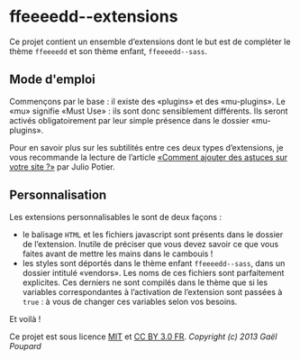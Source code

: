 ffeeeedd--extensions
====================

Ce projet contient un ensemble d’extensions dont le but est de compléter le thème `ffeeeedd` et son thème enfant, `ffeeeedd--sass`.

Mode d'emploi
-------------

Commençons par le base : il existe des «plugins» et des «mu-plugins». Le «mu» signifie «Must Use» : ils sont donc sensiblement différents. Ils seront activés obligatoirement par leur simple présence dans le dossier «mu-plugins».

Pour en savoir plus sur les subtilités entre ces deux types d’extensions, je vous recommande la lecture de l’article [«Comment ajouter des astuces sur votre site ?»](http://boiteaweb.fr/ajouter-astuces-site-6606.html) par Julio Potier.

Personnalisation
----------------

Les extensions personnalisables le sont de deux façons :
* le balisage `HTML` et les fichiers javascript sont présents dans le dossier de l’extension. Inutile de préciser que vous devez savoir ce que vous faites avant de mettre les mains dans le cambouis !
* les styles sont déportés dans le thème enfant `ffeeeedd--sass`, dans un dossier intitulé «vendors». Les noms de ces fichiers sont parfaitement explicites. Ces derniers ne sont compilés dans le thème que si les variables correspondantes à l’activation de l’extension sont passées à `true` : à vous de changer ces variables selon vos besoins.

Et voilà !

Ce projet est sous licence [MIT](http://opensource.org/licenses/MIT "The MIT licence") et [CC BY 3.0 FR](http://creativecommons.org/licenses/by/3.0/fr/ "Explications de la licence").
*Copyright (c) 2013 Gaël Poupard*
